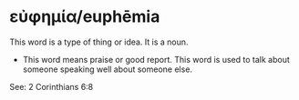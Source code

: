 # εὐφημία/euphēmia
This word is a type of thing or idea. It is a noun.

* This word means praise or good report. This word is used to talk about someone speaking well about someone else. 

See: 2 Corinthians 6:8
